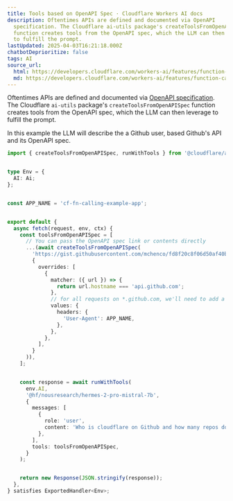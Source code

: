 ```yaml
---
title: Tools based on OpenAPI Spec · Cloudflare Workers AI docs
description: Oftentimes APIs are defined and documented via OpenAPI
  specification. The Cloudflare ai-utils package's createToolsFromOpenAPISpec
  function creates tools from the OpenAPI spec, which the LLM can then leverage
  to fulfill the prompt.
lastUpdated: 2025-04-03T16:21:18.000Z
chatbotDeprioritize: false
tags: AI
source_url:
  html: https://developers.cloudflare.com/workers-ai/features/function-calling/embedded/examples/openapi/
  md: https://developers.cloudflare.com/workers-ai/features/function-calling/embedded/examples/openapi/index.md
---
```


Oftentimes APIs are defined and documented via [OpenAPI specification](https://swagger.io/specification/). The Cloudflare `ai-utils` package's `createToolsFromOpenAPISpec` function creates tools from the OpenAPI spec, which the LLM can then leverage to fulfill the prompt.

In this example the LLM will describe the a Github user, based Github's API and its OpenAPI spec.

```ts
import { createToolsFromOpenAPISpec, runWithTools } from '@cloudflare/ai-utils';


type Env = {
  AI: Ai;
};


const APP_NAME = 'cf-fn-calling-example-app';


export default {
  async fetch(request, env, ctx) {
    const toolsFromOpenAPISpec = [
      // You can pass the OpenAPI spec link or contents directly
      ...(await createToolsFromOpenAPISpec(
        'https://gist.githubusercontent.com/mchenco/fd8f20c8f06d50af40b94b0671273dc1/raw/f9d4b5cd5944cc32d6b34cad0406d96fd3acaca6/partial_api.github.com.json',
        {
          overrides: [
            {
              matcher: ({ url }) => {
                return url.hostname === 'api.github.com';
              },
              // for all requests on *.github.com, we'll need to add a User-Agent.
              values: {
                headers: {
                  'User-Agent': APP_NAME,
                },
              },
            },
          ],
        }
      )),
    ];


    const response = await runWithTools(
      env.AI,
      '@hf/nousresearch/hermes-2-pro-mistral-7b',
      {
        messages: [
          {
            role: 'user',
            content: 'Who is cloudflare on Github and how many repos does the organization have?',
          },
        ],
        tools: toolsFromOpenAPISpec,
      }
    );


    return new Response(JSON.stringify(response));
  },
} satisfies ExportedHandler<Env>;
```
